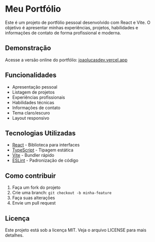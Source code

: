 # Meu Portfólio

Este é um projeto de portfólio pessoal desenvolvido com React e Vite. O objetivo é apresentar minhas experiências, projetos, habilidades e informações de contato de forma profissional e moderna.

## Demonstração

Acesse a versão online do portfólio: [joaolucasdev.vercel.app](https://joaolucasdev.vercel.app)

## Funcionalidades

- Apresentação pessoal
- Listagem de projetos
- Experiências profissionais
- Habilidades técnicas
- Informações de contato
- Tema claro/escuro
- Layout responsivo

## Tecnologias Utilizadas

- [React](https://react.dev/) - Biblioteca para interfaces
- [TypeScript](https://www.typescriptlang.org/) - Tipagem estática
- [Vite](https://vitejs.dev/) - Bundler rápido
- [ESLint](https://eslint.org/) - Padronização de código

## Como contribuir

1. Faça um fork do projeto
2. Crie uma branch: `git checkout -b minha-feature`
3. Faça suas alterações
4. Envie um pull request

## Licença

Este projeto está sob a licença MIT. Veja o arquivo LICENSE para mais detalhes.
